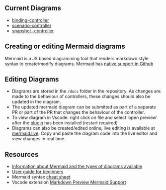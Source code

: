 
## Current Diagrams
- [binding-controller](https://github.com/redhat-appstudio/integration-service/blob/main/docs/binding-controller.md)
- [scenario-controller](https://github.com/redhat-appstudio/integration-service/blob/main/docs/scenario-controller.md)
- [snapshot -controller](https://github.com/redhat-appstudio/integration-service/blob/main/docs/snapshot-controller.md)

## Creating or editing Mermaid diagrams

Mermaid is a JS based diagramming tool that renders markdown style syntax to create/modify diagrams. Mermaid has [native support in Github](https://github.com/github/roadmap/issues/372)

## Editing Diagrams
- Diagrams are stored in the `/docs` folder in the repository. As changes are made to the behaviour of controllers, these changes should also be updated in the diagram. 
- The updated mermaid diagram can be submitted as part of a separate PR or part of the PR that changes the behaviour of the controller. 
- To view diagram in Vscode: right click on file and select ‘open preview’ after the  [plugin](https://marketplace.visualstudio.com/items?itemName=bierner.markdown-mermaid) has been installed (restart required)
- Diagrams can also be created/edited online, live editing is available at [mermaid.live](https://mermaid.live/edit). Copy and paste the diagram code into the live editor and view changes in real time. 
## Resources
- [Information about Mermaid and the types of diagrams available](https://mermaid.js.org/intro/)
- [User guide for beginners](https://mermaid.js.org/intro/n00b-gettingStarted.html)
- Mermaid syntax [cheat sheet](https://jojozhuang.github.io/tutorial/mermaid-cheat-sheet/)
- Vscode extension [Markdown Preview Mermaid Support](https://marketplace.visualstudio.com/items?itemName=bierner.markdown-mermaid)

